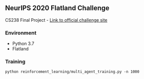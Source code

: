 ## NeurIPS 2020 Flatland Challenge 
CS238 Final Project - [Link to official challenge site](https://flatland.aicrowd.com/intro.html)


### Environment
- Python 3.7
- Flatland

### Training
``` python reinforcement_learning/multi_agent_training.py -n 1000 ```
